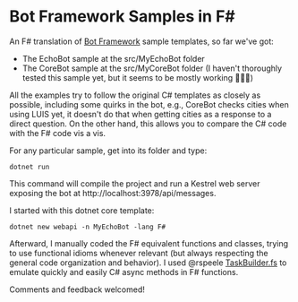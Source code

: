 # Bot Framework Samples in F#
An F# translation of [Bot Framework](https://dev.botframework.com/) sample templates, so far we've got:

* The EchoBot sample at the src/MyEchoBot folder
* The CoreBot sample at the src/MyCoreBot folder (I haven't thoroughly tested this sample yet, but it seems to be mostly working 🤞🏽🙂)

All the examples try to follow the original C# templates as closely as possible, including some quirks in the bot, e.g., CoreBot checks cities when using LUIS yet, it doesn't do that when getting cities as a response to a direct question. On the other hand, this allows you to compare the C# code with the F# code vis a vis.

For any particular sample, get into its folder and type:

    dotnet run

This command will compile the project and run a Kestrel web server exposing the bot at http://localhost:3978/api/messages.

I started with this dotnet core template:

    dotnet new webapi -n MyEchoBot -lang F#

Afterward, I manually coded the F# equivalent functions and classes, trying to use functional idioms whenever relevant (but always respecting the general code organization and behavior). I used @rspeele [TaskBuilder.fs](https://github.com/rspeele/TaskBuilder.fs) to emulate quickly and easily C# async methods in F# functions.

Comments and feedback welcomed!
